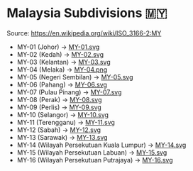# Malaysia Subdivisions 🇲🇾

Source: https://en.wikipedia.org/wiki/ISO_3166-2:MY

* MY-01 (Johor) -> [MY-01.svg](https://github.com/amckenna41/iso3166-flag-icons/blob/main/iso3166-2-icons/MY/MY-01.svg)
* MY-02 (Kedah) -> [MY-02.svg](https://github.com/amckenna41/iso3166-flag-icons/blob/main/iso3166-2-icons/MY/MY-02.svg)
* MY-03 (Kelantan) -> [MY-03.svg](https://github.com/amckenna41/iso3166-flag-icons/blob/main/iso3166-2-icons/MY/MY-03.svg)
* MY-04 (Melaka) -> [MY-04.png](https://github.com/amckenna41/iso3166-flag-icons/blob/main/iso3166-2-icons/MY/MY-04.png)
* MY-05 (Negeri Sembilan) -> [MY-05.svg](https://github.com/amckenna41/iso3166-flag-icons/blob/main/iso3166-2-icons/MY/MY-05.svg)
* MY-06 (Pahang) -> [MY-06.svg](https://github.com/amckenna41/iso3166-flag-icons/blob/main/iso3166-2-icons/MY/MY-06.svg)
* MY-07 (Pulau Pinang) -> [MY-07.svg](https://github.com/amckenna41/iso3166-flag-icons/blob/main/iso3166-2-icons/MY/MY-07.svg)
* MY-08 (Perak) -> [MY-08.svg](https://github.com/amckenna41/iso3166-flag-icons/blob/main/iso3166-2-icons/MY/MY-08.svg)
* MY-09 (Perlis) -> [MY-09.svg](https://github.com/amckenna41/iso3166-flag-icons/blob/main/iso3166-2-icons/MY/MY-09.svg)
* MY-10 (Selangor) -> [MY-10.svg](https://github.com/amckenna41/iso3166-flag-icons/blob/main/iso3166-2-icons/MY/MY-10.svg)
* MY-11 (Terengganu) -> [MY-11.svg](https://github.com/amckenna41/iso3166-flag-icons/blob/main/iso3166-2-icons/MY/MY-11.svg)
* MY-12 (Sabah) -> [MY-12.svg](https://github.com/amckenna41/iso3166-flag-icons/blob/main/iso3166-2-icons/MY/MY-12.svg)
* MY-13 (Sarawak) -> [MY-13.svg](https://github.com/amckenna41/iso3166-flag-icons/blob/main/iso3166-2-icons/MY/MY-13.svg)
* MY-14 (Wilayah Persekutuan Kuala Lumpur) -> [MY-14.svg](https://github.com/amckenna41/iso3166-flag-icons/blob/main/iso3166-2-icons/MY/MY-14.svg)
* MY-15 (Wilayah Persekutuan Labuan) -> [MY-15.svg](https://github.com/amckenna41/iso3166-flag-icons/blob/main/iso3166-2-icons/MY/MY-15.svg)
* MY-16 (Wilayah Persekutuan Putrajaya) -> [MY-16.svg](https://github.com/amckenna41/iso3166-flag-icons/blob/main/iso3166-2-icons/MY/MY-16.svg)
